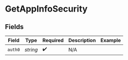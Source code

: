 # GetAppInfoSecurity


## Fields

| Field              | Type               | Required           | Description        | Example            |
| ------------------ | ------------------ | ------------------ | ------------------ | ------------------ |
| `auth0`            | *string*           | :heavy_check_mark: | N/A                |                    |